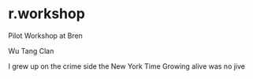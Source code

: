 # r.workshop
Pilot Workshop at Bren

Wu Tang Clan

I grew up on the crime side the New York Time 
Growing alive was no jive 
